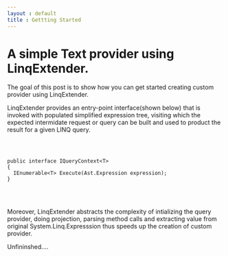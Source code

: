 ```yaml
---
layout : default
title : Gettting Started
---
```


# A simple Text provider using LinqExtender. #

The goal of this post is to show how you can get started creating custom provider using LinqExtender.


LinqExtender provides an entry-point interface(shown below) that is invoked with populated simplified expression tree, visiting which the expected intermidate request or query can be built and used to product the result for a given LINQ query.


<pre class="brush:csharp">

<code>

public interface IQueryContext&lt;T&gt;
{
  IEnumerable&lt;T&gt; Execute(Ast.Expression expression);  
}

</code>

</pre>

Moreover, LinqExtender abstracts the complexity of intializing the query provider, doing projection, parsing method calls and extracting  value from original System.Linq.Expresssion thus speeds up the creation of custom provider.


Unfininshed....